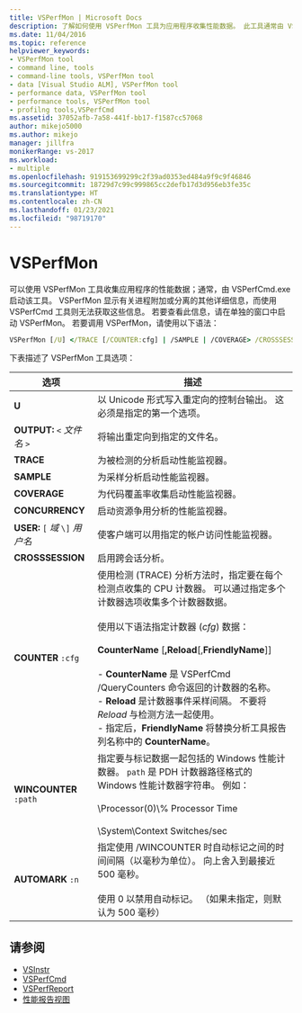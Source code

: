 ```yaml
---
title: VSPerfMon | Microsoft Docs
description: 了解如何使用 VSPerfMon 工具为应用程序收集性能数据。 此工具通常由 VSPerfCmd.exe 启动。
ms.date: 11/04/2016
ms.topic: reference
helpviewer_keywords:
- VSPerfMon tool
- command line, tools
- command-line tools, VSPerfMon tool
- data [Visual Studio ALM], VSPerfMon tool
- performance data, VSPerfMon tool
- performance tools, VSPerfMon tool
- profilng tools,VSPerfCmd
ms.assetid: 37052afb-7a58-441f-bb17-f1587cc57068
author: mikejo5000
ms.author: mikejo
manager: jillfra
monikerRange: vs-2017
ms.workload:
- multiple
ms.openlocfilehash: 919153699299c2f39ad0353ed484a9f9c9f46846
ms.sourcegitcommit: 18729d7c99c999865cc2defb17d3d956eb3fe35c
ms.translationtype: HT
ms.contentlocale: zh-CN
ms.lasthandoff: 01/23/2021
ms.locfileid: "98719170"
---
```

# <a name="vsperfmon"></a>VSPerfMon
可以使用 VSPerfMon 工具收集应用程序的性能数据；通常，由 VSPerfCmd.exe 启动该工具。 VSPerfMon 显示有关进程附加或分离的其他详细信息，而使用 VSPerfCmd 工具则无法获取这些信息。 若要查看此信息，请在单独的窗口中启动 VSPerfMon。 若要调用 VSPerfMon，请使用以下语法：

```cmd
VSPerfMon [/U] </TRACE [/COUNTER:cfg] | /SAMPLE | /COVERAGE> /CROSSSESSION /OUTPUT <file name> [/WINCOUNTER:cfg] [/USER [DOMAIN\]username]
```

 下表描述了 VSPerfMon 工具选项：

|选项|描述|
|-------------|-----------------|
|**U**|以 Unicode 形式写入重定向的控制台输出。  这必须是指定的第一个选项。|
|**OUTPUT:** `<` *文件名* `>`|将输出重定向到指定的文件名。|
|**TRACE**|为被检测的分析启动性能监视器。|
|**SAMPLE**|为采样分析启动性能监视器。|
|**COVERAGE**|为代码覆盖率收集启动性能监视器。|
|**CONCURRENCY**|启动资源争用分析的性能监视器。|
|**USER:** `[` *域* `\]` *用户名*|使客户端可以用指定的帐户访问性能监视器。|
|**CROSSSESSION**|启用跨会话分析。|
|**COUNTER** `:cfg`|使用检测 (TRACE) 分析方法时，指定要在每个检测点收集的 CPU 计数器。 可以通过指定多个计数器选项收集多个计数器数据。<br /><br /> 使用以下语法指定计数器 (*cfg*) 数据：<br /><br /> **CounterName** [**,Reload**[,**FriendlyName**]]<br /><br /> -   **CounterName** 是 VSPerfCmd /QueryCounters 命令返回的计数器的名称。<br />-   **Reload** 是计数器事件采样间隔。 不要将 *Reload* 与检测方法一起使用。<br />-   指定后，**FriendlyName** 将替换分析工具报告列名称中的 **CounterName**。|
|**WINCOUNTER** `:path`|指定要与标记数据一起包括的 Windows 性能计数器。 `path` 是 PDH 计数器路径格式的 Windows 性能计数器字符串。 例如：<br /><br /> \Processor(0)\\% Processor Time<br /><br /> \System\Context Switches/sec|
|**AUTOMARK** `:n`|指定使用 /WINCOUNTER 时自动标记之间的时间间隔（以毫秒为单位）。 向上舍入到最接近 500 毫秒。<br /><br /> 使用 0 以禁用自动标记。 （如果未指定，则默认为 500 毫秒）|

## <a name="see-also"></a>请参阅
- [VSInstr](../profiling/vsinstr.md)
- [VSPerfCmd](../profiling/vsperfcmd.md)
- [VSPerfReport](../profiling/vsperfreport.md)
- [性能报告视图](../profiling/performance-report-views.md)
